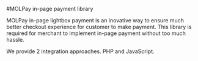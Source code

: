 #MOLPay in-page payment library

MOLPay in-page lightbox payment is an inovative way to ensure much better checkout experience for customer to make payment.
This library is required for merchant to implement in-page payment without too much hassle.

We provide 2 integration approaches. PHP and JavaScript.
